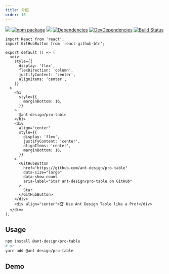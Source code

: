 ```yaml
---
title: 介绍
order: 10
---
```


[![](https://img.shields.io/npm/dw/@ant-design/pro-table.svg)](https://www.npmjs.com/package/@ant-design/pro-table) [![npm package](https://img.shields.io/npm/v/@ant-design/pro-layout.svg?style=flat-square?style=flat-square)](https://www.npmjs.com/package/@ant-design/pro-layout) [![](https://img.shields.io/github/issues/ant-design/pro-table.svg)](https://github.com/ant-design/pro-table/issues) [![Dependencies](https://img.shields.io/david/ant-design/pro-table.svg?style=flat-square)](https://david-dm.org/ant-design/pro-table) [![DevDependencies](https://img.shields.io/david/dev/ant-design/pro-table.svg?style=flat-square)](https://david-dm.org/ant-design/pro-table?type=dev) [![Build Status](https://dev.azure.com/chenshuai2144/Pro-Layout/_apis/build/status/ant-design.pro-table?branchName=master)](https://dev.azure.com/chenshuai2144/Pro-Layout/_build/latest?definitionId=2&branchName=master)

```tsx | inline
import React from 'react';
import GitHubButton from 'react-github-btn';

export default () => (
  <div
    style={{
      display: 'flex',
      flexDirection: 'column',
      justifyContent: 'center',
      alignItems: 'center',
    }}
  >
    <h1
      style={{
        marginBottom: 16,
      }}
    >
      @ant-design/pro-table
    </h1>
    <div
      align="center"
      style={{
        display: 'flex',
        justifyContent: 'center',
        alignItems: 'center',
        marginBottom: 16,
      }}
    >
      <GitHubButton
        href="https://github.com/ant-design/pro-table"
        data-size="large"
        data-show-count
        aria-label="Star ant-design/pro-table on GitHub"
      >
        Star
      </GitHubButton>
    </div>
    <div align="center">🏆 Use Ant Design Table like a Pro!</div>
  </div>
);
```

## Usage

```bash
npm install @ant-design/pro-table
# or
yarn add @ant-design/pro-table
```

## Demo

<code src="./demo/single.tsx" />
